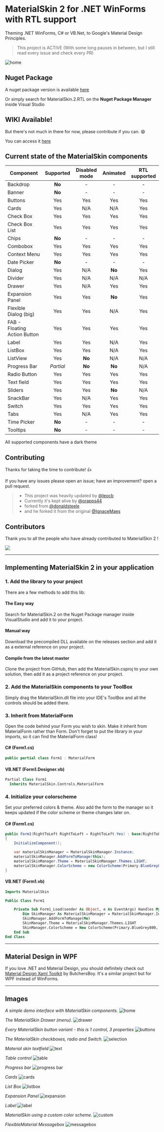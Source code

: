 # MaterialSkin 2 for .NET WinForms with RTL support

Theming .NET WinForms, C# or VB.Net, to Google's Material Design Principles.

> This project is ACTIVE (With some long pauses in between, but I still read every issue and check every PR)
>
![home](https://raw.githubusercontent.com/baqeryan/MaterialSkin/master/MaterialSkinExample.RTL/Resources/MaterialSkinExample.RTL.gif)

## Nuget Package

A nuget package version is available [here](https://www.nuget.org/packages/MaterialSkin.2.RTL/)

Or simply search for MaterialSkin.2.RTL on the **Nuget Package Manager** inside Visual Studio

## WIKI Available!

But there's not much in there for now, please contribute if you can. :smile:

You can access it [here](https://github.com/baqeryan/MaterialSkin/wiki)

## Current state of the MaterialSkin components

| Component                    | Supported   | Disabled mode | Animated | RTL supported |
| ---------------------------- | :-------:   | :-----------: | :------: | :-----------: |
| Backdrop                     |  **No**     |       -       |    -     |    -          |
| Banner                       |  **No**     |       -       |    -     |    -          |
| Buttons                      |    Yes      |      Yes      |   Yes    |   Yes         |
| Cards                        |    Yes      |      N/A      |   N/A    |   Yes         |
| Check Box                    |    Yes      |      Yes      |   Yes    |   Yes         |
| Check Box List               |    Yes      |      Yes      |   Yes    |   Yes         |
| Chips                        |  **No**     |       -       |    -     |    -          |
| Combobox                     |    Yes      |      Yes      |   Yes    |   Yes         |
| Context Menu                 |    Yes      |      Yes      |   Yes    |   Yes         |
| Date Picker                  |  **No**     |       -       |    -     |    -          |
| Dialog                       |    Yes      |      N/A      |  **No**  |   Yes         |
| Divider                      |    Yes      |      N/A      |   N/A    |   N/A         |
| Drawer                       |    Yes      |      N/A      |   Yes    |   Yes         |
| Expansion Panel              |    Yes      |      Yes      |  **No**  |   Yes         |
| Flexible Dialog (big)        |    Yes      |      Yes      |   N/A    |   Yes         |
| FAB - Floating Action Button |    Yes      |      Yes      |   Yes    |   Yes         |
| Label                        |    Yes      |      Yes      |   N/A    |   Yes         |
| ListBox                      |    Yes      |      Yes      |   N/A    |   Yes         |
| ListView                     |    Yes      |    **No**     |   N/A    |   N/A         |
| Progress Bar                 |  _Partial_  |    **No**     |  **No**  |   N/A         |
| Radio Button                 |    Yes      |      Yes      |   Yes    |   Yes         |
| Text field                   |    Yes      |      Yes      |   Yes    |   Yes         |
| Sliders                      |    Yes      |      Yes      |  **No**  |   N/A         |
| SnackBar                     |    Yes      |      N/A      |   Yes    |   Yes         |
| Switch                       |    Yes      |      Yes      |   Yes    |   Yes         |
| Tabs                         |    Yes      |      N/A      |   Yes    |   Yes         |
| Time Picker                  |  **No**     |       -       |    -     |    -          |
| Tooltips                     |  **No**     |       -       |    -     |    -          |

All supported components have a dark theme


## Contributing

Thanks for taking the time to contribute!  :+1:

If you have any issues please open an issue; have an improvement? open a pull request.

> - This project was heavily updated by [@leocb](https://github.com/leocb/MaterialSkin)
> - Currently it's kept alive by [@orapps44](https://github.com/orapps44/MaterialSkin)
> - forked from [@donaldsteele](https://github.com/donaldsteele/MaterialSkin)
> - and he forked it from the original [@IgnaceMaes](https://github.com/IgnaceMaes/MaterialSkin)

## Contributors

Thank you to all the people who have already contributed to MaterialSkin 2 !

<a href="https://github.com/leocb/MaterialSkin/graphs/contributors">
  <img src="https://contrib.rocks/image?repo=leocb/MaterialSkin" />
</a>


---

## Implementing MaterialSkin 2 in your application

### 1. Add the library to your project

There are a few methods to add this lib:

#### The Easy way

Search for MaterialSkin.2 on the Nuget Package manager inside VisualStudio and add it to your project.

#### Manual way

Download the precompiled DLL available on the releases section and add it as a external reference on your project.

#### Compile from the latest master

Clone the project from GitHub, then add the MaterialSkin.csproj to your own solution, then add it as a project reference on your project.
  
### 2. Add the MaterialSkin components to your ToolBox

Simply drag the MaterialSkin.dll file into your IDE's ToolBox and all the controls should be added there.

### 3. Inherit from MaterialForm

Open the code behind your Form you wish to skin. Make it inherit from MaterialForm rather than Form. Don't forget to put the library in your imports, so it can find the MaterialForm class!
  
#### C# (Form1.cs)

```cs
public partial class Form1 : MaterialForm
```
  
#### VB.NET (Form1.Designer.vb)

```vb
Partial Class Form1
  Inherits MaterialSkin.Controls.MaterialForm
```
  
### 4. Initialize your colorscheme

Set your preferred colors & theme. Also add the form to the manager so it keeps updated if the color scheme or theme changes later on.

#### C# (Form1.cs)

```cs
public Form1(RightToLeft RightToLeft = RightToLeft.Yes) : base(RightToLeft)
{
    InitializeComponent();

    var materialSkinManager = MaterialSkinManager.Instance;
    materialSkinManager.AddFormToManage(this);
    materialSkinManager.Theme = MaterialSkinManager.Themes.LIGHT;
    materialSkinManager.ColorScheme = new ColorScheme(Primary.BlueGrey800, Primary.BlueGrey900, Primary.BlueGrey500, Accent.LightBlue200, TextShade.WHITE);
}
```

#### VB.NET (Form1.vb)

```vb
Imports MaterialSkin

Public Class Form1

    Private Sub Form1_Load(sender As Object, e As EventArgs) Handles MyBase.Load
        Dim SkinManager As MaterialSkinManager = MaterialSkinManager.Instance
        SkinManager.AddFormToManage(Me)
        SkinManager.Theme = MaterialSkinManager.Themes.LIGHT
        SkinManager.ColorScheme = New ColorScheme(Primary.BlueGrey800, Primary.BlueGrey900, Primary.BlueGrey500, Accent.LightBlue200, TextShade.WHITE)
    End Sub
End Class
```

---

## Material Design in WPF

If you love .NET and Material Design, you should definitely check out [Material Design Xaml Toolkit](https://github.com/ButchersBoy/MaterialDesignInXamlToolkit) by ButchersBoy. It's a similar project but for WPF instead of WinForms.

---

## Images

*A simple demo interface with MaterialSkin components.*
![home](https://user-images.githubusercontent.com/77468294/134770847-0f20f37f-e3e7-4e15-b838-cf53b0b32c4e.png)

*The MaterialSkin Drawer (menu).*
![drawer](https://user-images.githubusercontent.com/77468294/119880600-b4570480-bf2c-11eb-9a83-e2d59b88bf22.png)

*Every MaterialSkin button variant - this is 1 control, 3 properties*
![buttons](https://user-images.githubusercontent.com/77468294/119880777-e1a3b280-bf2c-11eb-8042-45b767459b41.png)

*The MaterialSkin checkboxes, radio and Switch.*
![selection](https://user-images.githubusercontent.com/77468294/134740844-795cd759-e4dc-4592-b2c1-86896e61f66f.png)

*Material skin textfield*
![text](https://user-images.githubusercontent.com/77468294/134825517-23f517e7-0793-4c4c-bcb2-6c2c2fb36b4a.png)

*Table control*
![table](https://user-images.githubusercontent.com/8310271/66237915-a1931a80-e6cc-11e9-8e68-bc919f533366.png)

*Progress bar*
![progress bar](https://user-images.githubusercontent.com/77468294/119880969-131c7e00-bf2d-11eb-9ec6-b00e928e59ed.png)

*Cards*
![cards](https://user-images.githubusercontent.com/77468294/119881312-6f7f9d80-bf2d-11eb-93b8-e4dc58dc3a4e.png)

*List Box*
![listbox](https://user-images.githubusercontent.com/77468294/119881063-2891a800-bf2d-11eb-93d8-d0395dc1f19e.png)

*Expansion Panel*
![expansion](https://user-images.githubusercontent.com/77468294/119881153-419a5900-bf2d-11eb-95a2-ab29089acdd3.png)

*Label*
![label](https://user-images.githubusercontent.com/77468294/132769098-440841c8-07d2-4b9b-bff7-e525402525dd.png)

*MaterialSkin using a custom color scheme.*
![custom](https://user-images.githubusercontent.com/77468294/119881411-8e7e2f80-bf2d-11eb-9fa3-883eceabfadc.png)

*FlexibleMaterial Messagebox*
![messagebox](https://user-images.githubusercontent.com/8310271/66238105-25e59d80-e6cd-11e9-88c9-5a21ceae1a5a.png)
